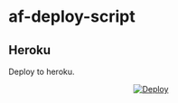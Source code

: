 # af-deploy-script

<!-- ## Railway

[![Deploy on Railway](https://railway.app/button.svg)](https://railway.app/new/template?template=)
<br> -->

## Heroku

Deploy to heroku.
<p align="center">
<a href="https://heroku.com/deploy?template=https://github.com/harshil8981/af-deploy-script">
  <img src="https://www.herokucdn.com/deploy/button.svg" alt="Deploy">
</a>
</p>

